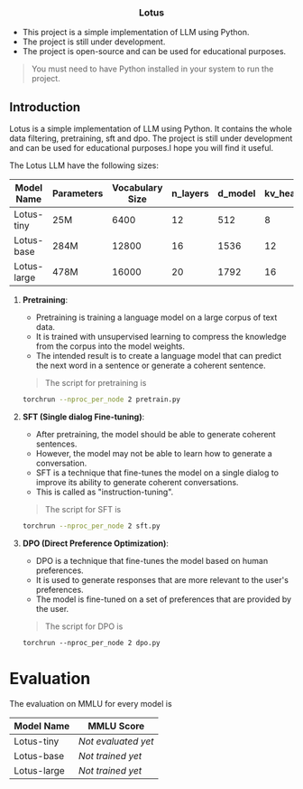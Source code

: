 <div align="center">
    <h3>Lotus</h3>
</div>

* This project is a simple implementation of LLM using Python.
* The project is still under development.
* The project is open-source and can be used for educational purposes.

> You must need to have Python installed in your system to run the project.

## Introduction

Lotus is a simple implementation of LLM using Python. It contains the whole data filtering, pretraining, sft and dpo. The project is still under development and can be used for educational purposes.I hope you will find it useful.

The Lotus LLM have the following sizes:

| Model Name | Parameters | Vocabulary Size | n_layers | d_model | kv_heads | q_heads |
|---|---|---|---|---|---|---|
| Lotus-tiny | 25M | 6400 | 12 | 512 | 8 | 8 |
| Lotus-base | 284M | 12800 | 16 | 1536 | 12 | 12 |
| Lotus-large | 478M | 16000 | 20 | 1792 | 16 | 16 |

1. **Pretraining**:
    - Pretraining is training a language model on a large corpus of text data.
    - It is trained with unsupervised learning to compress the knowledge from the corpus into the model weights.
    - The intended result is to create a language model that can predict the next word in a sentence or generate a coherent sentence.
    > The script for pretraining is 
    ```bash
    torchrun --nproc_per_node 2 pretrain.py
    ```

2. **SFT (Single dialog Fine-tuning)**:
    - After pretraining, the model should be able to generate coherent sentences.
    - However, the model may not be able to learn how to generate a conversation.
    - SFT is a technique that fine-tunes the model on a single dialog to improve its ability to generate coherent conversations.
    - This is called as "instruction-tuning".
    > The script for SFT is 
    ```bash
    torchrun --nproc_per_node 2 sft.py
    ```

3. **DPO (Direct Preference Optimization)**:
    - DPO is a technique that fine-tunes the model based on human preferences.
    - It is used to generate responses that are more relevant to the user's preferences.
    - The model is fine-tuned on a set of preferences that are provided by the user.
    > The script for DPO is
    ```
    torchrun --nproc_per_node 2 dpo.py
    ```

# Evaluation

The evaluation on MMLU for every model is

| Model Name | MMLU Score |
|---|---|
| Lotus-tiny | *Not evaluated yet* |
| Lotus-base | *Not trained yet* |
| Lotus-large | *Not trained yet* |


